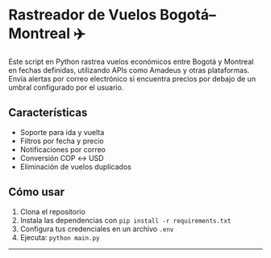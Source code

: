 # Rastreador de Vuelos Bogotá–Montreal ✈️

Este script en Python rastrea vuelos económicos entre Bogotá y Montreal en fechas definidas, utilizando APIs como Amadeus y otras plataformas. Envía alertas por correo electrónico si encuentra precios por debajo de un umbral configurado por el usuario.

## Características
- Soporte para ida y vuelta
- Filtros por fecha y precio
- Notificaciones por correo
- Conversión COP ↔ USD
- Eliminación de vuelos duplicados

## Cómo usar
1. Clona el repositorio
2. Instala las dependencias con `pip install -r requirements.txt`
3. Configura tus credenciales en un archivo `.env`
4. Ejecuta: `python main.py`

---
